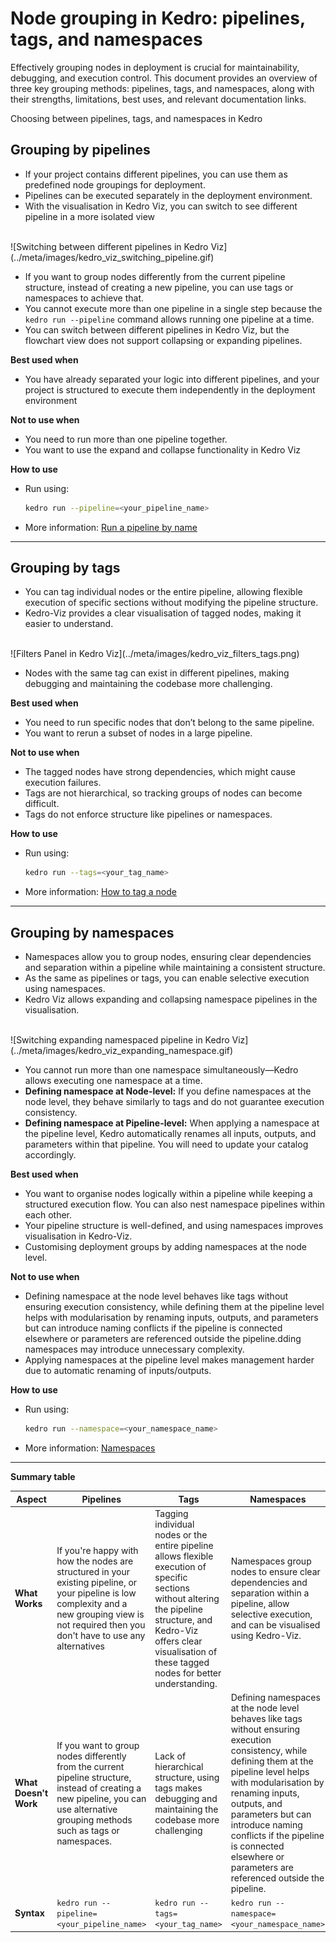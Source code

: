 # Node grouping in Kedro: pipelines, tags, and namespaces

Effectively grouping nodes in deployment is crucial for maintainability, debugging, and execution control. This document provides an overview of three key grouping methods: pipelines, tags, and namespaces, along with their strengths, limitations, best uses, and relevant documentation links.

Choosing between pipelines, tags, and namespaces in Kedro

## Grouping by pipelines

- If your project contains different pipelines, you can use them as predefined node groupings for deployment.
- Pipelines can be executed separately in the deployment environment.
- With the visualisation in Kedro Viz, you can switch to see different pipeline in a more isolated view
<br>
![Switching between different pipelines in Kedro Viz](../meta/images/kedro_viz_switching_pipeline.gif)

- If you want to group nodes differently from the current pipeline structure, instead of creating a new pipeline, you can use tags or namespaces to achieve that.
- You cannot execute more than one pipeline in a single step because the `kedro run --pipeline` command allows running one pipeline at a time.
- You can switch between different pipelines in Kedro Viz, but the flowchart view does not support collapsing or expanding pipelines.

**Best used when**
- You have already separated your logic into different pipelines, and your project is structured to execute them independently in the deployment environment

**Not to use when**
- You need to run more than one pipeline together.
- You want to use the expand and collapse functionality in Kedro Viz

**How to use**
- Run using:
  ```bash
  kedro run --pipeline=<your_pipeline_name>
  ```
- More information: [Run a pipeline by name](https://docs.kedro.org/en/stable/nodes_and_pipelines/run_a_pipeline.html#run-a-pipeline-by-name)

---

## Grouping by tags

- You can tag individual nodes or the entire pipeline, allowing flexible execution of specific sections without modifying the pipeline structure.
- Kedro-Viz provides a clear visualisation of tagged nodes, making it easier to understand.
<br>
![Filters Panel in Kedro Viz](../meta/images/kedro_viz_filters_tags.png)

- Nodes with the same tag can exist in different pipelines, making debugging and maintaining the codebase more challenging.

**Best used when**
- You need to run specific nodes that don’t belong to the same pipeline.
- You want to rerun a subset of nodes in a large pipeline.

**Not to use when**
- The tagged nodes have strong dependencies, which might cause execution failures.
- Tags are not hierarchical, so tracking groups of nodes can become difficult.
- Tags do not enforce structure like pipelines or namespaces.

**How to use**
- Run using:
  ```bash
  kedro run --tags=<your_tag_name>
  ```
- More information: [How to tag a node](https://docs.kedro.org/en/stable/nodes_and_pipelines/nodes.html#how-to-tag-a-node)

---

## Grouping by namespaces

- Namespaces allow you to group nodes, ensuring clear dependencies and separation within a pipeline while maintaining a consistent structure.
- As the same as pipelines or tags, you can enable selective execution using namespaces.
- Kedro Viz allows expanding and collapsing namespace pipelines in the visualisation.
<br>
![Switching expanding namespaced pipeline in Kedro Viz](../meta/images/kedro_viz_expanding_namespace.gif)

- You cannot run more than one namespace simultaneously—Kedro allows executing one namespace at a time.
- **Defining namespace at Node-level:** If you define namespaces at the node level, they behave similarly to tags and do not guarantee execution consistency.
- **Defining namespace at Pipeline-level:** When applying a namespace at the pipeline level, Kedro automatically renames all inputs, outputs, and parameters within that pipeline. You will need to update your catalog accordingly.

**Best used when**
- You want to organise nodes logically within a pipeline while keeping a structured execution flow. You can also nest namespace pipelines within each other.
- Your pipeline structure is well-defined, and using namespaces improves visualisation in Kedro-Viz.
- Customising deployment groups by adding namespaces at the node level.

**Not to use when**
- Defining namespace at the node level behaves like tags without ensuring execution consistency, while defining them at the pipeline level helps with modularisation by renaming inputs, outputs, and parameters but can introduce naming conflicts if the pipeline is connected elsewhere or parameters are referenced outside the pipeline.dding namespaces may introduce unnecessary complexity.
- Applying namespaces at the pipeline level makes management harder due to automatic renaming of inputs/outputs.

**How to use**
- Run using:
  ```bash
  kedro run --namespace=<your_namespace_name>
  ```
- More information: [Namespaces](https://docs.kedro.org/en/stable/nodes_and_pipelines/namespaces.html)

---

**Summary table**

| Aspect | Pipelines | Tags | Namespaces |
|--------|-----------|------|-----------|
| **What Works** | If you're happy with how the nodes are structured in your existing pipeline, or your pipeline is low complexity and a new grouping view is not required then you don't have to use any alternatives | Tagging individual nodes or the entire pipeline allows flexible execution of specific sections without altering the pipeline structure, and Kedro-Viz offers clear visualisation of these tagged nodes for better understanding. | Namespaces group nodes to ensure clear dependencies and separation within a pipeline, allow selective execution, and can be visualised using Kedro-Viz. |
| **What Doesn't Work** | If you want to group nodes differently from the current pipeline structure, instead of creating a new pipeline, you can use alternative grouping methods such as tags or namespaces. | Lack of hierarchical structure, using tags makes debugging and maintaining the codebase more challenging | Defining namespaces at the node level behaves like tags without ensuring execution consistency, while defining them at the pipeline level helps with modularisation by renaming inputs, outputs, and parameters but can introduce naming conflicts if the pipeline is connected elsewhere or parameters are referenced outside the pipeline. |
| **Syntax** | `kedro run --pipeline=<your_pipeline_name>` | `kedro run --tags=<your_tag_name>` | `kedro run --namespace=<your_namespace_name>` |
